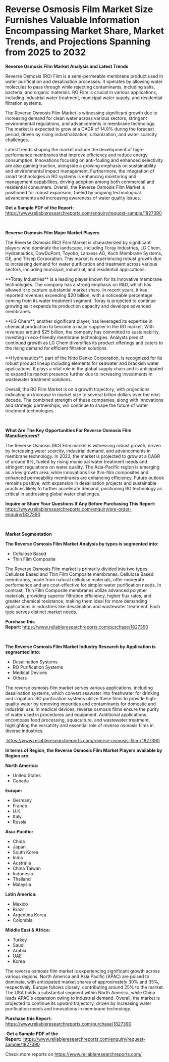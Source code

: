 <p><h1>Reverse Osmosis Film Market Size Furnishes Valuable Information Encompassing Market Share, Market Trends, and Projections Spanning from 2025 to 2032</h1></p><p><strong>Reverse Osmosis Film Market Analysis and Latest Trends</strong></p>
<p><p>Reverse Osmosis (RO) Film is a semi-permeable membrane product used in water purification and desalination processes. It operates by allowing water molecules to pass through while rejecting contaminants, including salts, bacteria, and organic materials. RO Film is crucial in various applications, including industrial water treatment, municipal water supply, and residential filtration systems. </p><p>The Reverse Osmosis Film Market is witnessing significant growth due to increasing demand for clean water across various sectors, stringent environmental regulations, and advancements in membrane technology. The market is expected to grow at a CAGR of 14.9% during the forecast period, driven by rising industrialization, urbanization, and water scarcity challenges. </p><p>Latest trends shaping the market include the development of high-performance membranes that improve efficiency and reduce energy consumption. Innovations focusing on anti-fouling and enhanced selectivity are also gaining traction, alongside a growing emphasis on sustainability and environmental impact management. Furthermore, the integration of smart technologies in RO systems is enhancing monitoring and management capabilities, driving adoption among both commercial and residential consumers. Overall, the Reverse Osmosis Film Market is positioned for robust expansion, fueled by ongoing technological advancements and increasing awareness of water quality issues.</p></p>
<p><strong>Get a Sample PDF of the Report:&nbsp;</strong> <a href="https://www.reliableresearchreports.com/enquiry/request-sample/1827390?utm_campaign=2211&utm_medium=2&utm_source=Github&utm_content=ia&utm_term=31012025&utm_id=reverse-osmosis-film">https://www.reliableresearchreports.com/enquiry/request-sample/1827390</a></p>
<p>&nbsp;</p>
<p><strong>Reverse Osmosis Film Major Market Players</strong></p>
<p><p>The Reverse Osmosis (RO) Film Market is characterized by significant players who dominate the landscape, including Toray Industries, LG Chem, Hydranautics, DowDuPont, Toyobo, Lanxess AG, Koch Membrane Systems, GE, and Trisep Corporation. This market is experiencing robust growth due to increasing demand for water purification and treatment across various sectors, including municipal, industrial, and residential applications.</p><p>**Toray Industries** is a leading player known for its innovative membrane technologies. The company has a strong emphasis on R&D, which has allowed it to capture substantial market share. In recent years, it has reported revenues exceeding $20 billion, with a noticeable percentage coming from its water treatment segment. Toray is projected to continue growing as it expands its production capacity and develops advanced membranes.</p><p>**LG Chem**, another significant player, has leveraged its expertise in chemical production to become a major supplier in the RO market. With revenues around $25 billion, the company has committed to sustainability, investing in eco-friendly membrane technologies. Analysts predict continued growth as LG Chem diversifies its product offerings and caters to the rising demand for efficient filtration solutions.</p><p>**Hydranautics**, part of the Nitto Denko Corporation, is recognized for its robust product lineup including elements for seawater and brackish water applications. It plays a vital role in the global supply chain and is anticipated to expand its market presence further due to increasing investments in wastewater treatment solutions.</p><p>Overall, the RO Film Market is on a growth trajectory, with projections indicating an increase in market size to several billion dollars over the next decade. The combined strength of these companies, along with innovations and strategic partnerships, will continue to shape the future of water treatment technologies.</p></p>
<p>&nbsp;</p>
<p><strong>What Are The Key Opportunities For Reverse Osmosis Film Manufacturers?</strong></p>
<p><p>The Reverse Osmosis (RO) Film market is witnessing robust growth, driven by increasing water scarcity, industrial demand, and advancements in membrane technology. In 2023, the market is projected to grow at a CAGR of around 8%, fueled by rising municipal water treatment needs and stringent regulations on water quality. The Asia-Pacific region is emerging as a key growth area, while innovations like thin-film composites and enhanced permeability membranes are enhancing efficiency. Future outlook remains positive, with expansion in desalination projects and sustainable practices likely to further accelerate demand, positioning RO technology as critical in addressing global water challenges.</p></p>
<p><strong>Inquire or Share Your Questions If Any Before Purchasing This Report:</strong> <a href="https://www.reliableresearchreports.com/enquiry/pre-order-enquiry/1827390?utm_campaign=2211&utm_medium=2&utm_source=Github&utm_content=ia&utm_term=31012025&utm_id=reverse-osmosis-film">https://www.reliableresearchreports.com/enquiry/pre-order-enquiry/1827390</a></p>
<p>&nbsp;</p>
<p><strong>Market Segmentation</strong></p>
<p><strong>The Reverse Osmosis Film Market Analysis by types is segmented into:</strong></p>
<p><ul><li>Cellulose Based</li><li>Thin Film Composite</li></ul></p>
<p><p>The Reverse Osmosis Film market is primarily divided into two types: Cellulose Based and Thin Film Composite membranes. Cellulose Based membranes, made from natural cellulose materials, offer moderate performance and are cost-effective for simpler water purification needs. In contrast, Thin Film Composite membranes utilize advanced polymer materials, providing superior filtration efficiency, higher flux rates, and greater chemical resistance, making them ideal for more demanding applications in industries like desalination and wastewater treatment. Each type serves distinct market needs.</p></p>
<p><strong>Purchase this Report:&nbsp;</strong><a href="https://www.reliableresearchreports.com/purchase/1827390?utm_campaign=2211&utm_medium=2&utm_source=Github&utm_content=ia&utm_term=31012025&utm_id=reverse-osmosis-film">https://www.reliableresearchreports.com/purchase/1827390</a></p>
<p>&nbsp;</p>
<p><strong>The Reverse Osmosis Film Market Industry Research by Application is segmented into:</strong></p>
<p><ul><li>Desalination Systems</li><li>RO Purification Systems</li><li>Medical Devices</li><li>Others</li></ul></p>
<p><p>The reverse osmosis film market serves various applications, including desalination systems, which convert seawater into freshwater for drinking and irrigation. RO purification systems utilize these films to provide high-quality water by removing impurities and contaminants for domestic and industrial use. In medical devices, reverse osmosis films ensure the purity of water used in procedures and equipment. Additional applications encompass food processing, aquaculture, and wastewater treatment, highlighting the versatility and essential role of reverse osmosis films in diverse industries.</p></p>
<p><a href="https://www.reliableresearchreports.com/reverse-osmosis-film-r1827390?utm_campaign=2211&utm_medium=2&utm_source=Github&utm_content=ia&utm_term=31012025&utm_id=reverse-osmosis-film">&nbsp;https://www.reliableresearchreports.com/reverse-osmosis-film-r1827390</a></p>
<p><strong>In terms of Region, the Reverse Osmosis Film Market Players available by Region are:</strong></p>
<p>
    <p> <strong> North America: </strong>
        <ul>
            <li>United States</li>
            <li>Canada</li>
        </ul>
        </p> 
    <p> <strong> Europe: </strong>
        <ul>
            <li>Germany</li>
            <li>France</li>
            <li>U.K.</li>
            <li>Italy</li>
            <li>Russia</li>
        </ul>
        </p> 
    <p> <strong> Asia-Pacific: </strong>
        <ul>
            <li>China</li>
            <li>Japan</li>
            <li>South Korea</li>
            <li>India</li>
            <li>Australia</li>
            <li>China Taiwan</li>
            <li>Indonesia</li>
            <li>Thailand</li>
            <li>Malaysia</li>
        </ul>
        </p> 
    <p> <strong> Latin America: </strong>
        <ul>
            <li>Mexico</li>
            <li>Brazil</li>
            <li>Argentina Korea</li>
            <li>Colombia</li>
        </ul>
        </p> 
    <p> <strong> Middle East & Africa: </strong>
        <ul>
            <li>Turkey</li>
            <li>Saudi</li>
            <li>Arabia</li>
            <li>UAE</li>
            <li>Korea</li>
        </ul>
    </p>
    </p>
<p><p>The reverse osmosis film market is experiencing significant growth across various regions. North America and Asia Pacific (APAC) are poised to dominate, with anticipated market shares of approximately 30% and 35%, respectively. Europe follows closely, contributing around 25% to the market. The USA holds a substantial segment within North America, while China leads APAC's expansion owing to industrial demand. Overall, the market is projected to continue its upward trajectory, driven by increasing water purification needs and innovations in membrane technology.</p></p>
<p><strong>Purchase this Report: </strong><a href="https://www.reliableresearchreports.com/purchase/1827390?utm_campaign=2211&utm_medium=2&utm_source=Github&utm_content=ia&utm_term=31012025&utm_id=reverse-osmosis-film">https://www.reliableresearchreports.com/purchase/1827390</a></p>
<p>&nbsp;<strong>Get a Sample PDF of the Report:&nbsp;&nbsp;</strong><a href="https://www.reliableresearchreports.com/enquiry/request-sample/1827390?utm_campaign=2211&utm_medium=2&utm_source=Github&utm_content=ia&utm_term=31012025&utm_id=reverse-osmosis-film">https://www.reliableresearchreports.com/enquiry/request-sample/1827390</a></p>
<p><strong></strong></p>
<p>Check more reports on <a href="https://www.reliableresearchreports.com/?utm_campaign=2211&utm_medium=2&utm_source=Github&utm_content=ia&utm_term=31012025&utm_id=reverse-osmosis-film">https://www.reliableresearchreports.com/</a></p>